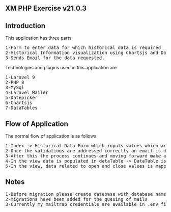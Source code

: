 ## XM PHP Exercise v21.0.3

## Introduction

This application has three parts
<pre>
1-Form to enter data for which historical data is required
2-Historical Information visualization using Chartsjs and DataTables
3-Sends Email for the data requested.
</pre>
Technologies and plugins used in this application are 
<pre>
1-Laravel 9
2-PHP 8
3-MySql
4-Laravel Mailer
5-Datepicker
6-Chartsjs
7-DataTables
</pre>
## Flow of Application

The normal flow of application is as follows
<pre>
1-Index -> Historical Data Form which inputs values which are further passed through client side and server side validations.
2-Once the validations are addressed correctly an email is dispatched to the email provided with the request details I.e. date range and company name. Email is being sent using laravel Mail function.
3-After this the process continues and moving forward make an HTTP request using Guzzle to get the data from X-Rapid Api. After data is received it is organised according to the date ranges specified and is returned to the view.
4-In the view data is populated in dataTable -> DataTable is used to provide basic functionalities related to sorting, searching, pagination etc.
5-In the view, data related to open and close values is mapped on multi line chart to give a clear representation of data.
</pre>
## Notes
<pre>
1-Before migration please create database with database name -> “xm-task”
2-Migrations have been added for the queuing of mails
3-Currently my mailtrap credentials are available in .env file please replace them in order to use it properly.
</pre>
